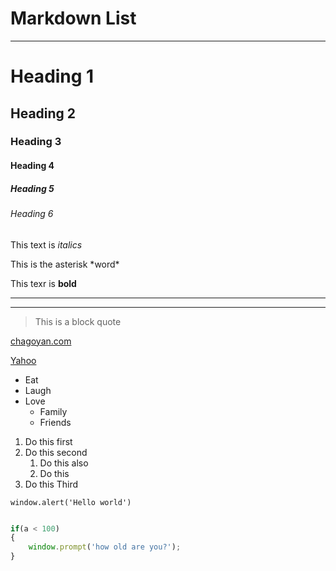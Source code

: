 # Markdown List
---
<!-- Headings -->

# Heading 1
## Heading 2 
### Heading 3
#### Heading 4
##### Heading 5
###### Heading 6

<!-- Emphasis -->
This text is *italics*

This is the asterisk \*word\*
<!-- strong -->
This texr is **bold**
<!-- horizontal rule -->
---

___

<!-- Blockquote -->
> This is a block quote

<!-- Links -->
[chagoyan.com](https://chagoyan.com/)
<!-- Link with title  -->
[Yahoo](https://yahoo.com/ "Go to Yahoo!")
<!-- Lists -->
<!-- Non-Ordered - Bullets -->
* Eat
* Laugh
* Love
    * Family
    * Friends
<!-- Ordered List -->
1. Do this first
1. Do this second
    1. Do this also
    1. Do this
1. Do this Third

<!-- code block -->
`window.alert('Hello world')`

```javascript

if(a < 100)
{
    window.prompt('how old are you?');
}


```
